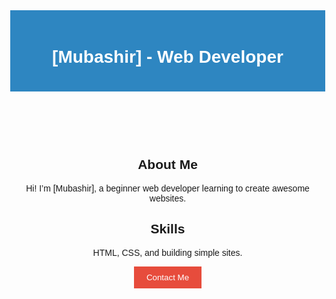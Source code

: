 <!DOCTYPE html>
<html>
<head>
    <title>My Portfolio</title>
    <style>
        body {
            font-family: Arial, sans-serif;
            text-align: center;
            margin: 0;
        }
        header {
            background-color: #2E86C1; /* Blue header */
            color: white;
            padding: 20px;
        }
        .main {
            padding: 20px;
        }
        button {
            background-color: #E74C3C; /* Red button */
            color: white;
            padding: 10px 20px;
            border: none;
            cursor: pointer;
        }
    </style>
</head>
<body>
    <header>
        <h1>[Mubashir] - Web Developer</h1>
    </header>
    <div class="main">
        <h2>About Me</h2>
        <p>Hi! I’m [Mubashir], a beginner web developer learning to create awesome websites.</p>
        <h2>Skills</h2>
        <p>HTML, CSS, and building simple sites.</p>
        <button>Contact Me</button>
    </div>
</body>
</html>
